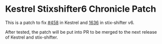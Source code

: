 # Kestrel Stixshifter6 Chronicle Patch

This is a patch to fix [#458](https://github.com/opencybersecurityalliance/kestrel-lang/issues/458) in Kestrel and [1636](https://github.com/opencybersecurityalliance/stix-shifter/issues/1636) in stix-shifter v6.

After tested, the patch will be put into PR to be merged to the next release of Kestrel and stix-shifter.
